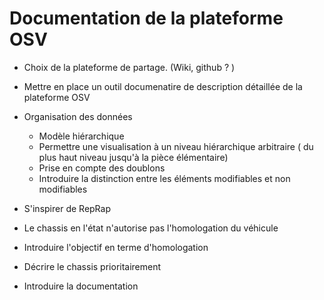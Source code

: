 # Documentation de la plateforme OSV  

+ Choix de la plateforme de partage. (Wiki, github ? ) 

+ Mettre en place un outil  documenatire de description détaillée de la plateforme OSV 

+ Organisation des données

    + Modèle hiérarchique
    + Permettre une visualisation à un niveau hiérarchique arbitraire ( du plus haut niveau jusqu'à la pièce élémentaire)
    + Prise en compte des doublons
    + Introduire la distinction entre les éléments modifiables et non modifiables


+ S'inspirer de RepRap 

+ Le chassis en l'état n'autorise pas l'homologation du véhicule

+ Introduire l'objectif en terme d'homologation

+ Décrire le chassis prioritairement 

+ Introduire la documentation 
